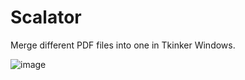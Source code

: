 # Scalator

Merge different PDF files into one in Tkinker Windows.

![image](https://user-images.githubusercontent.com/17096610/164215015-64ec9ef1-e166-43e0-9974-e1a1df1336b9.png)
